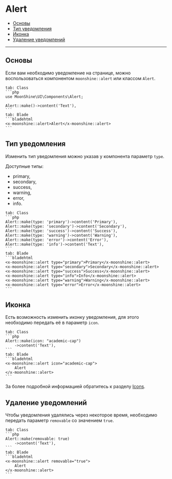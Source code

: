 # Alert

- [Основы](#basics)
- [Тип уведомления](#type)
- [Иконка](#icon)
- [Удаление уведомлений](#removable)

---

<a name="basics"></a>
## Основы

Если вам необходимо уведомление на странице, можно воспользоваться компонентом `moonshine::alert` или классом `Alert`.

~~~tabs
tab: Class
```php
use MoonShine\UI\Components\Alert;

Alert::make()->content('Text'),
```
tab: Blade
```bladehtml
<x-moonshine::alert>Alert</x-moonshine::alert>
```
~~~

<a name="type"></a>
## Тип уведомления

Изменить тип уведомления можно указав у компонента параметр `type`.

Доступные типы:

- primary,
- secondary,
- success,
- warning,
- error,
- info.

~~~tabs
tab: Class
```php
Alert::make(type: 'primary')->content('Primary'),
Alert::make(type: 'secondary')->content('Secondary'),
Alert::make(type: 'success')->content('Success'),
Alert::make(type: 'warning')->content('Warning'),
Alert::make(type: 'error')->content('Error'),
Alert::make(type: 'info')->content('Text'),
```
tab: Blade
```bladehtml
<x-moonshine::alert type="primary">Primary</x-moonshine::alert>
<x-moonshine::alert type="secondary">Secondary</x-moonshine::alert>
<x-moonshine::alert type="success">Success</x-moonshine::alert>
<x-moonshine::alert type="info">Info</x-moonshine::alert>
<x-moonshine::alert type="warning">Warning</x-moonshine::alert>
<x-moonshine::alert type="error">Error</x-moonshine::alert>
```
~~~

<a name="icon"></a>
## Иконка

Есть возможность изменить иконку уведомления, для этого необходимо передать её в параметр `icon`.

~~~tabs
tab: Class
```php
Alert::make(icon: "academic-cap")
    ->content('Text'),
```
tab: Blade
```bladehtml
<x-moonshine::alert icon="academic-cap">
    Alert
</x-moonshine::alert>
```
~~~

За более подробной информацией обратитесь к разделу [Icons](/docs/{{version}}/appearance/icons).

<a name="removable"></a>
## Удаление уведомлений

Чтобы уведомления удалялись через некоторое время, необходимо передать параметр `removable` со значением `true`.

~~~tabs
tab: Class
```php
Alert::make(removable: true)
    ->content('Text'),
```
tab: Blade
```bladehtml
<x-moonshine::alert removable="true">
    Alert
</x-moonshine::alert>
```
~~~
